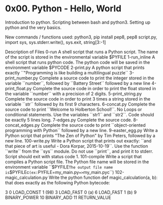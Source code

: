 <h1>0x00. Python - Hello, World</h1>

<p>Introduction to python. Scripting between bash and python3. Setting up python and the very basics.</p>

New commands / functions used:
python3, pip install pep8, pep8 script.py, import sys, sys.stderr.write(), sys.exit, string[3:-1]

Description of Files
0-run
A shell script that runs a Python script. The name of the script is stored in the environmental variable $PYFILE
1-run_inline
A shell script that runs python code. The python code will be saved in the environment variable $PYCODE
2-print.py
A python script that prints exactly ``"Programming is like building a multilingual puzzle``
3-print_number.py
Complete a source code to print the integer stored in the variable ``number``, followed by ``Battery Street`` followed by a new line
4-print_float.py
Complete the source code in order to print the float stored in the variable ``number`` with a precision of 2 digits.
5-print_string.py
Complete the source code in order to print 3 times a string stored in the variable ``str`` followed by its first 9 characters.
6-concat.py
Complete the source code to print ``Welcome to Holberton School!``. No Loops or conditional statements. Use the variables ``str1`` and ``str2``. Code should be exactly 5 lines long.
7-edges.py
Complete the source code.
8-concat_edges.py
Complete the source code to print ``object-oriented programming with Python`` followed by a new line.
9-easter_egg.py
Write a Python script that prints "The Zen of Python" by Tim Peters, followed by a new line.
100-write.py
Write a Python script that prints out exactly: ``and that piece of art is useful - Dora Korpar, 2015-10-19``. Use the function ``write`` from the ``sys`` module. Do not use ``print``, and print it to stderr. Script should exit with status code 1.
101-compile
Write a script that compiles a Python script file. The Python file name will be stored in the environment variable ``$PYFILE`` The output file name is ``$PYFILEc`` (ex: ``PYFILE=my_main.py`` => ``my_main.pyc``)
102-magic_calculation.py
Write the python function def magic_calculation(a, b): that does exactly as the following Python bytecode:

  3           0 LOAD_CONST               1 (98)
              3 LOAD_FAST                0 (a)
              6 LOAD_FAST                1 (b)
              9 BINARY_POWER
             10 BINARY_ADD
             11 RETURN_VALUE